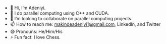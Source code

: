 - 👋 Hi, I’m Adeniyi.
- 🌱 I do parallel computing using C++ and CUDA. 
- 💞️ I’m looking to collaborate on parallel computing projects. 
- 📫 How to reach me: makindeadeniyi1@gmail.com, LinkedIn, and Twitter 
- 😄 Pronouns: He/Him/His
- ⚡ Fun fact: I love Chess. 

<!---
Asiwaju-Adeniyi/Asiwaju-Adeniyi is a ✨ special ✨ repository because its `README.md` (this file) appears on your GitHub profile.
You can click the Preview link to take a look at your changes.
--->
